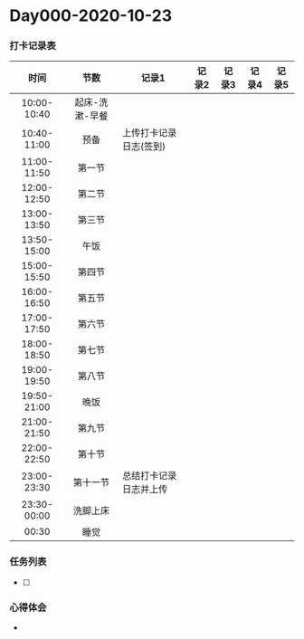 # Day000-2020-10-23

### 打卡记录表

|    时间     |      节数      | 记录1                  | 记录2 | 记录3 | 记录4 | 记录5 |
| :---------: | :------------: | ---------------------- | ----- | ----- | ----- | ----- |
| 10:00-10:40 | 起床-洗漱-早餐 |                        |       |       |       |       |
| 10:40-11:00 |      预备      | 上传打卡记录日志(签到) |       |       |       |       |
| 11:00-11:50 |     第一节     |                        |       |       |       |       |
| 12:00-12:50 |     第二节     |                        |       |       |       |       |
| 13:00-13:50 |     第三节     |                        |       |       |       |       |
| 13:50-15:00 |      午饭      |                        |       |       |       |       |
| 15:00-15:50 |     第四节     |                        |       |       |       |       |
| 16:00-16:50 |     第五节     |                        |       |       |       |       |
| 17:00-17:50 |     第六节     |                        |       |       |       |       |
| 18:00-18:50 |     第七节     |                        |       |       |       |       |
| 19:00-19:50 |     第八节     |                        |       |       |       |       |
| 19:50-21:00 |      晚饭      |                        |       |       |       |       |
| 21:00-21:50 |     第九节     |                        |       |       |       |       |
| 22:00-22:50 |     第十节     |                        |       |       |       |       |
| 23:00-23:30 |    第十一节    | 总结打卡记录日志并上传 |       |       |       |       |
| 23:30-00:00 |    洗脚上床    |                        |       |       |       |       |
|    00:30    |      睡觉      |                        |       |       |       |       |

### 任务列表

- [ ] 

### 心得体会

- 

